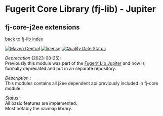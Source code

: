 # Fugerit Core Library (fj-lib) - Jupiter

## fj-core-j2ee extensions

[back to fj-lib index](https://github.com/fugerit-org/fj-lib.git)  

[![Maven Central](https://img.shields.io/maven-central/v/org.fugerit.java/fj-core-j2ee.svg)](https://mvnrepository.com/artifact/org.fugerit.java/fj-core-j2ee) 
[![license](https://img.shields.io/badge/License-Apache%20License%202.0-teal.svg)](https://opensource.org/licenses/Apache-2.0)
[![Quality Gate Status](https://sonarcloud.io/api/project_badges/measure?project=fugerit-org_fj-core-j2ee&metric=alert_status)](https://sonarcloud.io/summary/new_code?id=fugerit-org_fj-core-j2ee)

*Deprecation* (2023-03-25):  
Previously this module was part of the [Fugerit Lib Jupiter](https://github.com/fugerit-org/fj-lib.git) and now is formally deprecated and put in an separate repository.

*Description* :  
This modules contains all j2ee dependent api previously included in fj-core module. 

*Status* :  
All basic features are implemented.  
Most notably the navmap library.